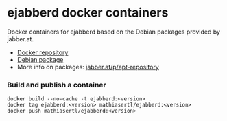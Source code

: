 # ejabberd docker containers

Docker containers for ejabberd based on the Debian packages provided by jabber.at.

* [Docker repository](https://hub.docker.com/r/mathiasertl/ejabberd/)
* [Debian package](https://github.com/jabber-at/ejabberd)
* More info on packages: [jabber.at/p/apt-repository](https://jabber.at/p/apt-repository/)

### Build and publish a container

```
docker build --no-cache -t ejabberd:<version> .
docker tag ejabberd:<version> mathiasertl/ejabberd:<version>
docker push mathiasertl/ejabberd:<version>
```
